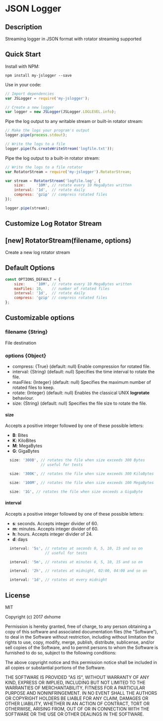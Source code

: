 JSON Logger
===============

Description
---
Streaming logger in JSON format with rotator streaming supported

Quick Start
-----------

Install with NPM:

```
npm install my-jslogger --save
```

Use in your code:

```js
// Import dependencies
var JSLogger = require('my-jslogger');

// Create a new logger
var logger = new JSLogger(JSLogger.LOGLEVEL.info);

```

Pipe the log output to any writable stream or built-in rotator stream:

```js
// Make the logs your program's output
logger.pipe(process.stdout);

// Write the logs to a file
logger.pipe(fs.createWriteStream('logfile.txt'));
```

Pipe the log output to a built-in rotator stream:

```js
// Write the logs to a file rotator
var RotatorStream = require('my-jslogger').RotatorStream;

var stream = RotatorStream('logfile.log', {
    size:     '10M', // rotate every 10 MegaBytes written
    interval: '1d',  // rotate daily
    compress: 'gzip' // compress rotated files
});

logger.pipe(stream);
```

Customize Log Rotator Stream
-----------
## [new] RotatorStream(filename, options)
Create a new log rotator stream

## Default Options
```js
const OPTIONS_DEFAULT = {
    size:     '10M', // rotate every 10 MegaBytes written
    maxFiles: 10,    // number of rotated files
    interval: '1d',  // rotate daily
    compress: 'gzip' // compress rotated files
};
```

## Customizable options
### filename {String}
File destination

### options {Object}
* compress: {True} (default: null) Enable compression for rotated file.
* interval: {String} (default: null) Specifies the time interval to rotate the file.
* maxFiles: {Integer} (default: null) Specifies the maximum number of rotated files to keep.
* rotate: {Integer} (default: null) Enables the classical UNIX __logrotate__ behaviour.
* size: {String} (default: null) Specifies the file size to rotate the file.

#### size

Accepts a positive integer followed by one of these possible letters:

* __B__: Bites
* __K__: KiloBites
* __M__: MegaBytes
* __G__: GigaBytes

```javascript
  size: '300B', // rotates the file when size exceeds 300 Bytes
                // useful for tests
```

```javascript
  size: '300K', // rotates the file when size exceeds 300 KiloBytes
```

```javascript
  size: '100M', // rotates the file when size exceeds 100 MegaBytes
```

```javascript
  size: '1G', // rotates the file when size exceeds a GigaByte
```

#### interval

Accepts a positive integer followed by one of these possible letters:

* __s__: seconds. Accepts integer divider of 60.
* __m__: minutes. Accepts integer divider of 60.
* __h__: hours. Accepts integer divider of 24.
* __d__: days

```javascript
  interval: '5s', // rotates at seconds 0, 5, 10, 15 and so on
                  // useful for tests
```

```javascript
  interval: '5m', // rotates at minutes 0, 5, 10, 15 and so on
```

```javascript
  interval: '2h', // rotates at midnight, 02:00, 04:00 and so on
```

```javascript
  interval: '1d', // rotates at every midnight
```

License
-------

MIT

Copyright (c) 2017 dxhome

Permission is hereby granted, free of charge, to any person obtaining a copy
of this software and associated documentation files (the "Software"), to deal
in the Software without restriction, including without limitation the rights
to use, copy, modify, merge, publish, distribute, sublicense, and/or sell
copies of the Software, and to permit persons to whom the Software is
furnished to do so, subject to the following conditions:

The above copyright notice and this permission notice shall be included in all
copies or substantial portions of the Software.

THE SOFTWARE IS PROVIDED "AS IS", WITHOUT WARRANTY OF ANY KIND, EXPRESS OR
IMPLIED, INCLUDING BUT NOT LIMITED TO THE WARRANTIES OF MERCHANTABILITY,
FITNESS FOR A PARTICULAR PURPOSE AND NONINFRINGEMENT. IN NO EVENT SHALL THE
AUTHORS OR COPYRIGHT HOLDERS BE LIABLE FOR ANY CLAIM, DAMAGES OR OTHER
LIABILITY, WHETHER IN AN ACTION OF CONTRACT, TORT OR OTHERWISE, ARISING FROM,
OUT OF OR IN CONNECTION WITH THE SOFTWARE OR THE USE OR OTHER DEALINGS IN THE
SOFTWARE.
